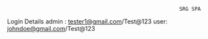                                                             SRG SPA
Login Details
admin : tester1@gmail.com/Test@123
user: johndoe@gmail.com/Test@123

